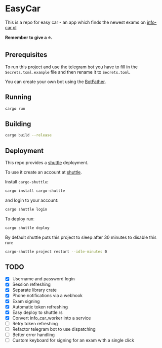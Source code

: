 # EasyCar

This is a repo for easy car - an app which finds the newest exams on [info-car.pl](https://info-car.pl/)

**Remember to give a ⭐.**

## Prerequisites

To run this project and use the telegram bot you have to fill in the `Secrets.toml.example` file and then rename it to `Secrets.toml`.

You can create your own bot using the [BotFather](https://t.me/botfather).

## Running 

```bash
cargo run
```

## Building

```bash
cargo build --release
```

## Deployment

This repo provides a [shuttle](shuttle.rs) deployment.

To use it create an account at [shuttle](https://console.shuttle.rs/login).

Install `cargo-shuttle`:

```bash
cargo install cargo-shuttle
```

and login to your account:

```bash
cargo shuttle login
```

To deploy run:

```bash
cargo shuttle deploy
```

By default shuttle puts this project to sleep after 30 minutes to disable this run:

```bash
cargo-shuttle project restart --idle-minutes 0
```

## TODO

- [x] Username and password login
- [x] Session refreshing
- [x] Separate library crate
- [x] Phone notifications via a webhook
- [x] Exam signing
- [x] Automatic token refreshing
- [x] Easy deploy to shuttle.rs
- [x] Convert info_car_worker into a service
- [ ] Retry token refreshing
- [ ] Refactor telegram bot to use dispatching
- [ ] Better error handling
- [ ] Custom keyboard for signing for an exam with a single click
